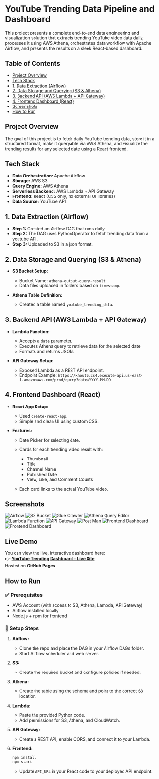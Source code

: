 # YouTube Trending Data Pipeline and Dashboard

This project presents a complete end-to-end data engineering and visualization solution that extracts trending YouTube video data daily, processes it using AWS Athena, orchestrates data workflow with Apache Airflow, and presents the results on a sleek React-based dashboard.

## Table of Contents

- [Project Overview](#project-overview)
- [Tech Stack](#tech-stack)
- [1. Data Extraction (Airflow)](#1-data-extraction-airflow)
- [2. Data Storage and Querying (S3 & Athena)](#2-data-storage-and-querying-s3--athena)
- [3. Backend API (AWS Lambda + API Gateway)](#3-backend-api-aws-lambda--api-gateway)
- [4. Frontend Dashboard (React)](#4-frontend-dashboard-react)
- [Screenshots](#screenshots)
- [How to Run](#how-to-run)

## Project Overview

The goal of this project is to fetch daily YouTube trending data, store it in a structured format, make it queryable via AWS Athena, and visualize the trending results for any selected date using a React frontend.

## Tech Stack

- **Data Orchestration:** Apache Airflow
- **Storage:** AWS S3
- **Query Engine:** AWS Athena
- **Serverless Backend:** AWS Lambda + API Gateway
- **Frontend:** React (CSS only, no external UI libraries)
- **Data Source:** YouTube API

## 1. Data Extraction (Airflow)

- **Step 1:** Created an Airflow DAG that runs daily.
- **Step 2:** The DAG uses PythonOperator to fetch trending data from a youtube API.
- **Step 3:** Uploaded to S3 in a json format.

## 2. Data Storage and Querying (S3 & Athena)

- **S3 Bucket Setup:**

  - Bucket Name: `athena-output-query-result`
  - Data files uploaded in folders based on `timestamp`.

- **Athena Table Definition:**

  - Created a table named `youtube_trending_data`.

## 3. Backend API (AWS Lambda + API Gateway)

- **Lambda Function:**

  - Accepts a `date` parameter.
  - Executes Athena query to retrieve data for the selected date.
  - Formats and returns JSON.

- **API Gateway Setup:**

  - Exposed Lambda as a REST API endpoint.
  - Endpoint Example: `https://khout2ucs4.execute-api.us-east-1.amazonaws.com/prod/query?date=YYYY-MM-DD`

## 4. Frontend Dashboard (React)

- **React App Setup:**

  - Used `create-react-app`.
  - Simple and clean UI using custom CSS.

- **Features:**

  - Date Picker for selecting date.
  - Cards for each trending video result with:

    - Thumbnail
    - Title
    - Channel Name
    - Published Date
    - View, Like, and Comment Counts

  - Each card links to the actual YouTube video.

## Screenshots
![Airflow](screenshots/1.png)
![S3 Bucket](https://github.com/Bikram48/YoutubeTrendingVideos/blob/master/screenshots/2.png)
![Glue Crawler](https://github.com/Bikram48/YoutubeTrendingVideos/blob/master/screenshots/7.png)
![Athena Query Editor](https://github.com/Bikram48/YoutubeTrendingVideos/blob/master/screenshots/3.png)
![Lambda Function](https://github.com/Bikram48/YoutubeTrendingVideos/blob/master/screenshots/6.png)
![API Gateway](https://github.com/Bikram48/YoutubeTrendingVideos/blob/master/screenshots/5.png)
![Post Man](https://github.com/Bikram48/YoutubeTrendingVideos/blob/master/screenshots/4.png)
![Frontend Dashboard](https://github.com/Bikram48/YoutubeTrendingVideos/blob/master/screenshots/10.png)
![Frontend Dashboard](https://github.com/Bikram48/YoutubeTrendingVideos/blob/master/screenshots/11.png)



## Live Demo

You can view the live, interactive dashboard here:  
👉 **[YouTube Trending Dashboard – Live Site](https://bikram48.github.io/youtube_trending_ui/)**  
Hosted on **GitHub Pages**.

## How to Run

### ✅ Prerequisites

- AWS Account (with access to S3, Athena, Lambda, API Gateway)
- Airflow installed locally
- Node.js + npm for frontend

### 🔧 Setup Steps

1. **Airflow:**

   - Clone the repo and place the DAG in your Airflow DAGs folder.
   - Start Airflow scheduler and web server.

2. **S3:**

   - Create the required bucket and configure policies if needed.

3. **Athena:**

   - Create the table using the schema and point to the correct S3 location.

4. **Lambda:**

   - Paste the provided Python code.
   - Add permissions for S3, Athena, and CloudWatch.

5. **API Gateway:**

   - Create a REST API, enable CORS, and connect it to your Lambda.

6. **Frontend:**

   ```bash
   npm install
   npm start
   ```

   - Update `API_URL` in your React code to your deployed API endpoint.
